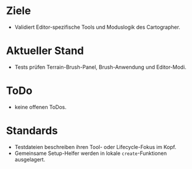 # Ziele
- Validiert Editor-spezifische Tools und Moduslogik des Cartographer.

# Aktueller Stand
- Tests prüfen Terrain-Brush-Panel, Brush-Anwendung und Editor-Modi.

# ToDo
- keine offenen ToDos.

# Standards
- Testdateien beschreiben ihren Tool- oder Lifecycle-Fokus im Kopf.
- Gemeinsame Setup-Helfer werden in lokale `create`-Funktionen ausgelagert.
